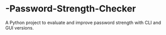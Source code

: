 # -Password-Strength-Checker
A Python project to evaluate and improve password strength with CLI and GUI versions.

